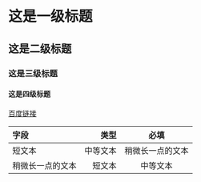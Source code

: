 # 这是一级标题
## 这是二级标题
### 这是三级标题
#### 这是四级标题

[百度链接](http://www.baidu.com)

| 字段 | 类型 | 必填 |
| :------| ------: | :------: |
| 短文本 | 中等文本 | 稍微长一点的文本 |
| 稍微长一点的文本 | 短文本 | 中等文本 |

